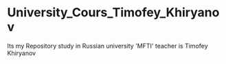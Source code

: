 # University_Cours_Timofey_Khiryanov
 Its my Repository study in Russian university 'MFTI' teacher is Timofey Khiryanov
